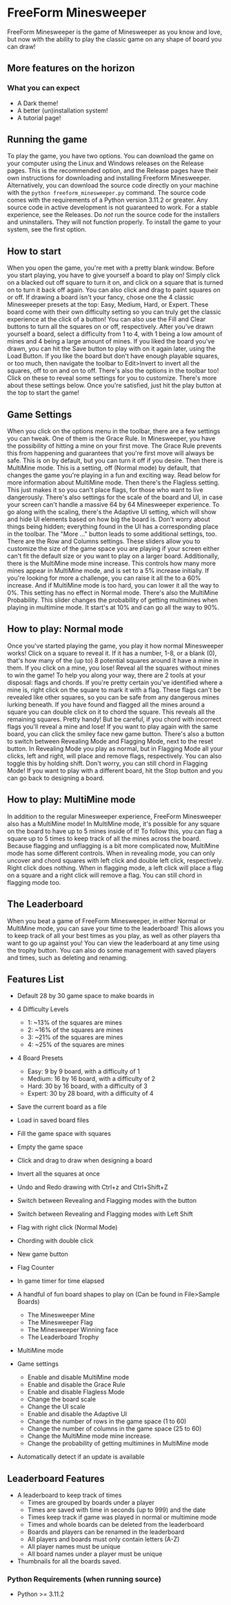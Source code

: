 # FreeForm Minesweeper
FreeForm Minesweeper is the game of Minesweeper as you know and love, but now with the ability to play the classic game on any shape of board you can draw!

## More features on the horizon
  ### What you can expect
  * A Dark theme!
  * A better (un)installation system!
  * A tutorial page!

## Running the game
To play the game, you have two options. You can download the game on your computer using the Linux and Windows releases on the Release pages. This is the recommended option, and the Release pages have their own instructions for downloading and installing Freeform Minesweeper. Alternatively, you can download the source code directly on your machine with the `python freeform_minesweeper.py` command. The source code comes with the requirements of a Python version 3.11.2 or greater. Any source code in active development is not guaranteed to work. For a stable experience, see the Releases. Do *not* run the source code for the installers and uninstallers. They will not function properly. To install the game to your system, see the first option.

## How to start
When you open the game, you're met with a pretty blank window. Before you start playing, you have to give yourself a board to play on! Simply click on a blacked out off square to turn it on, and click on a square that is turned on to turn it back off again. You can also click and drag to paint squares on or off. If drawing a board isn't your fancy, chose one the 4 classic Minesweeper presets at the top: Easy, Medium, Hard, or Expert. These board come with their own difficulty setting so you can truly get the classic experience at the click of a button! You can also use the Fill and Clear buttons to turn all the squares on or off, respectively. After you've drawn yourself a board, select a difficulty from 1 to 4, with 1 being a low amount of mines and 4 being a large amount of mines. If you liked the board you've drawn, you can hit the Save button to play with on it again later, using the Load Button. If you like the board but don't have enough playable squares, or too much, then navigate the toolbar to Edit>Invert to invert all the squares, off to on and on to off. There's also the options in the toolbar too! Click on these to reveal some settings for you to customize. There's more about these settings below. Once you're satisfied, just hit the play button at the top to start the game!

## Game Settings
When you click on the options menu in the toolbar, there are a few settings you can tweak. One of them is the Grace Rule. In Minesweeper, you have the possibility of hitting a mine on your first move. The Grace Rule prevents this from happening and guarantees that you're first move will always be safe. This is on by default, but you can turn it off if you desire. Then there is MultiMine mode. This is a setting, off (Normal mode) by default, that changes the game you're playing in a fun and exciting way. Read below for more information about MultiMine mode. Then there's the Flagless setting. This just makes it so you can't place flags, for those who want to live dangerously. There's also settings for the scale of the board and UI, in case your screen can't handle a massive 64 by 64 Minesweeper experience. To go along with the scaling, there's the Adaptive UI setting, which will show and hide UI elements based on how big the board is. Don't worry about things being hidden; everything found in the UI has a corresponding place in the toolbar. The "More ..." button leads to some additional settings, too. There are the Row and Columns settings. These sliders allow you to customize the size of the game space you are playing if your screen either can't fit the default size or you want to play on a larger board. Additionally, there is the MultiMine mode mine increase. This controls how many more mines appear in MultiMine mode, and is set to a 5% increase initially. If you're looking for more a challenge, you can raise it all the to a 60% increase. And if MultiMine mode is too hard, you can lower it all the way to 0%. This setting has no effect in Normal mode. There's also the MultiMine Probability. This slider changes the probability of getting multimines when playing in multimine mode. It start's at 10% and can go all the way to 90%.

## How to play: Normal mode
Once you've started playing the game, you play it how normal Minesweeper works! Click on a square to reveal it. If it has a number, 1-8, or a blank (0), that's how many of the (up to) 8 potential squares around it have a mine in them. If you click on a mine, you lose! Reveal all the squares without mines to win the game! To help you along your way, there are 2 tools at your disposal: flags and chords. If you're pretty certain you've identified where a mine is, right click on the square to mark it with a flag. These flags can't be revealed like other squares, so you can be safe from any dangerous mines lurking beneath. If you have found and flagged all the mines around a square you can double click on it to chord the square. This reveals all the remaining squares. Pretty handy! But be careful, if you chord with incorrect flags you'll reveal a mine and lose! If you want to play again with the same board, you can click the smiley face new game button. There's also a button to switch between Revealing Mode and Flagging Mode, next to the reset button. In Revealing Mode you play as normal, but in Flagging Mode all your clicks, left and right, will place and remove flags, respectively. You can also toggle this by holding shift. Don't worry, you can still chord in Flagging Mode! If you want to play with a different board, hit the Stop button and you can go back to designing a board.

## How to play: MultiMine mode
In addition to the regular Minesweeper experience, FreeForm Minesweeper also has a MultiMine mode! In MultiMine mode, it's possible for any square on the board to have up to 5 mines inside of it! To follow this, you can flag a square up to 5 times to keep track of all the mines across the board. Because flagging and unflagging is a bit more complicated now, MultiMine mode has some different controls. When in revealing mode, you can only uncover and chord squares with left click and double left click, respectively. Right click does nothing. When in flagging mode, a left click will place a flag on a square and a right click will remove a flag. You can still chord in flagging mode too.

## The Leaderboard
When you beat a game of FreeForm Minesweeper, in either Normal or MultiMine mode, you can save your time to the leaderboard! This allows you to keep track of all your best times as you play, as well as other players tha want to go up against you! You can view the leaderboard at any time using the trophy button. You can also do some management with saved players and times, such as deleting and renaming.


## Features List
 * Default 28 by 30 game space to make boards in
 * 4 Difficulty Levels
	 * 1: ~13% of the squares are mines
	 * 2: ~16% of the squares are mines
	 * 3: ~21% of the squares are mines
	 * 4: ~25% of the squares are mines
 * 4 Board Presets
	 * Easy: 9 by 9 board, with a difficulty of 1
	 * Medium: 16 by 16 board, with a difficulty of 2
	 * Hard: 30 by 16 board, with a difficulty of 3
	 * Expert: 30 by 28 board, with a difficulty of 4
 * Save the current board as a file
 * Load in saved board files
 * Fill the game space with squares
 * Empty the game space
 * Click and drag to draw when designing a board
 * Invert all the squares at once
 * Undo and Redo drawing with Ctrl+z and Ctrl+Shift+Z
 * Switch between Revealing and Flagging modes with the button
 * Switch between Revealing and Flagging modes with Left Shift
 * Flag with right click (Normal Mode)
 * Chording with double click
 * New game button
 * Flag Counter
 * In game timer for time elapsed
 * A handful of fun board shapes to play on (Can be found in File>Sample Boards)
   * The Minesweeper Mine
   * The Minesweeper Flag
   * The Minesweeper Winning face
   * The Leaderboard Trophy
 * MultiMine mode
 * Game settings
   * Enable and disable MultiMine mode
   * Enable and disable the Grace Rule
   * Enable and disable Flagless Mode
   * Change the board scale
   * Change the UI scale
   * Enable and disable the Adaptive UI
   * Change the number of rows in the game space (1 to 60)
   * Change the number of columns in the game space (25 to 60)
   * Change the MultiMine mode mine increase.
   * Change the probability of getting multimines in MultiMine mode


 * Automatically detect if an update is available
 ## Leaderboard Features
 * A leaderboard to keep track of times
   * Times are grouped by boards under a player
   * Times are saved with time in seconds (up to 999) and the date
   * Times keep track if game was played in normal or multimine mode
   * Times and whole boards can be deleted from the leaderboard
   * Boards and players can be renamed in the leaderboard
   * All players and boards must only contain letters (A-Z)
   * All player names must be unique
   * All board names under a player must be unique
 * Thumbnails for all the boards saved.

### Python Requirements (when running source)
 * Python >= 3.11.2